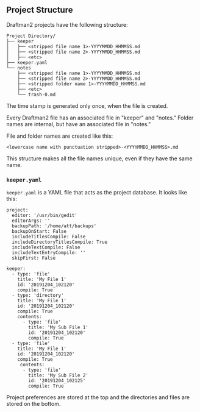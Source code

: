 ## Project Structure

Draftman2 projects have the following structure:

```
Project Directory/
├── keeper
│   ├── <stripped file name 1>-YYYYMMDD_HHMMSS.md
│   ├── <stripped file name 2>-YYYYMMDD_HHMMSS.md
│   ├── <etc>
├── keeper.yaml
└── notes
    ├── <stripped file name 1>-YYYYMMDD_HHMMSS.md
    ├── <stripped file name 2>-YYYYMMDD_HHMMSS.md
    ├── <stripped folder name 1>-YYYYMMDD_HHMMSS.md
    ├── <etc>
    └── trash-0.md
```

The time stamp is generated only once, when the file is created.

Every Draftman2 file has an associated file in "keeper" and "notes." Folder names are internal, but have an associated file in "notes."

File and folder names are created like this:

```
<lowercase name with punctuation stripped>-<YYYYMMDD_HHMMSS>.md
```

This structure makes all the file names unique, even if they have the same name. 

### `keeper.yaml`

`keeper.yaml` is a YAML file that acts as the project database. It looks like this:

```
project:
  editor: '/usr/bin/gedit'
  editorArgs: ''
  backupPath: '/home/att/backups'
  backupOnStart: False
  includeTitlesCompile: False
  includeDirectoryTitlesCompile: True
  includeTextCompile: False
  includeTextEntryCompile: ''
  skipFirst: False

keeper:
  - type: 'file'
    title: 'My File 1'
    id: '20191204_102120'
    compile: True
  - type: 'directory'
    title: 'My File 1'
    id: '20191204_102120'
    compile: True
    contents:
      - type: 'file'
        title: 'My Sub File 1'
        id: '20191204_102120'
        compile: True
  - type: 'file'
    title: 'My File 1'
    id: '20191204_102120'
    compile: True
     contents:
      - type: 'file'
        title: 'My Sub File 2'
        id: '20191204_102125'
        compile: True
```

Project preferences are stored at the top and the directories and files are stored on the bottom.

